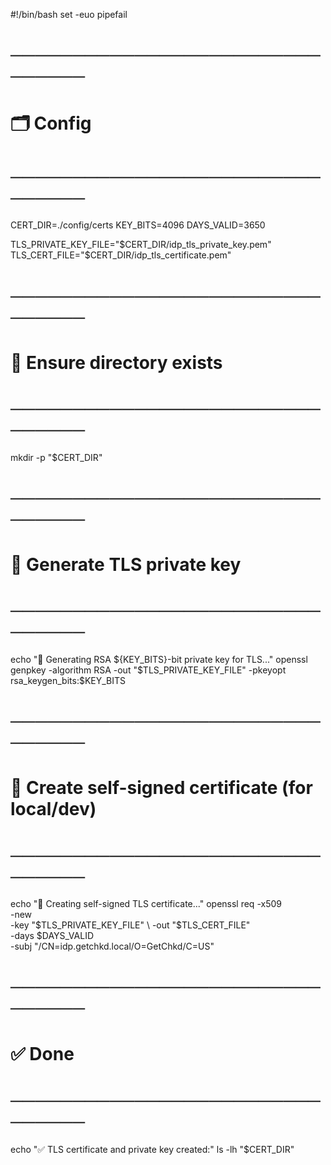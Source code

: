 #!/bin/bash
set -euo pipefail

# ───────────────────────────────
# 🗂️ Config
# ───────────────────────────────
CERT_DIR=./config/certs
KEY_BITS=4096
DAYS_VALID=3650

TLS_PRIVATE_KEY_FILE="$CERT_DIR/idp_tls_private_key.pem"
TLS_CERT_FILE="$CERT_DIR/idp_tls_certificate.pem"

# ───────────────────────────────
# 📁 Ensure directory exists
# ───────────────────────────────
mkdir -p "$CERT_DIR"

# ───────────────────────────────
# 🔐 Generate TLS private key
# ───────────────────────────────
echo "🔐 Generating RSA ${KEY_BITS}-bit private key for TLS..."
openssl genpkey -algorithm RSA -out "$TLS_PRIVATE_KEY_FILE" -pkeyopt rsa_keygen_bits:$KEY_BITS

# ───────────────────────────────
# 📄 Create self-signed certificate (for local/dev)
# ───────────────────────────────
echo "📄 Creating self-signed TLS certificate..."
openssl req -x509 \
  -new \
  -key "$TLS_PRIVATE_KEY_FILE" \
  -out "$TLS_CERT_FILE" \
  -days $DAYS_VALID \
  -subj "/CN=idp.getchkd.local/O=GetChkd/C=US"

# ───────────────────────────────
# ✅ Done
# ───────────────────────────────
echo "✅ TLS certificate and private key created:"
ls -lh "$CERT_DIR"
